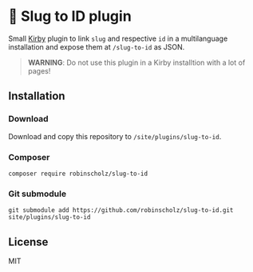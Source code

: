 # 🤝 Slug to ID plugin

Small [Kirby](https://getkirby.com) plugin to link `slug` and respective `id` in a multilanguage installation and expose them at `/slug-to-id` as JSON. 

> **WARNING**: Do not use this plugin in a Kirby installtion with a lot of pages!

## Installation

### Download
Download and copy this repository to `/site/plugins/slug-to-id`.

### Composer 
```
composer require robinscholz/slug-to-id
```

### Git submodule
```
git submodule add https://github.com/robinscholz/slug-to-id.git site/plugins/slug-to-id
```

## License
MIT
